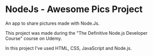 # NodeJs - Awesome Pics Project
An app to share pictures made with Node.Js.

This project was made during the "The Definitive Node.js Developer Course" course on Udemy.

In this project I've used HTML, CSS, JavaScript and Node.js.
